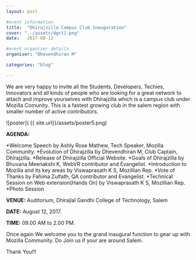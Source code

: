 ```yaml
---
layout: post

#event information
title:  "Dhirajzilla Campus Club Inauguration"
cover: "../assets/dgct1.png"
date:   2017-08-12

#event organiser details
organiser: "Dhevendhiran M"

categories: "blog"

---
```

We are very happy to invite all the Students, Developers, Techies, Innovators and all kinds of people who are looking for a 
great network to attach and improve yourselves with Dhirajzilla which is a campus club under Mozilla Comunity. This is a fastest 
growing club in the salem region with smaller number of active contributors.

![poster]( {{ site.url}}/assets/poster5.png)

**AGENDA:**

   *Welcome Speech by Ashly Rose Mathew, Tech Speaker, Mozilla Community. 
     *Evolution of Dhirajzilla by Dhevendhiran M, Club Captain, Dhirajzilla. 
     *Release of Dhirajzilla Official Website. 
     *Goals of Dhirajzilla by Bhuvana Meenakshi K,  WebVR contributor and Evangelist. 
     *Introduction to Mozilla and its key areas by Viswaprasath K S, Mozillian Rep. 
     *Vote of Thanks by Fahima Zulfath,  QA contributor and Evangelist.
     *Technical Session on Web extension(Hands On)  by Viswaprasath K S, Mozillian Rep. 
     *Photo Session 

   
**VENUE:** Auditorium, Dhirajlal Gandhi College of Technology, Salem

**DATE:** August 12, 2017.

**TIME:** 09.00 AM to 2.00 PM. 

Once again We welcome you to the grand inaugural function to gear up with Mozilla Community. Do Join us if your are around Salem.

Thank You!!!
